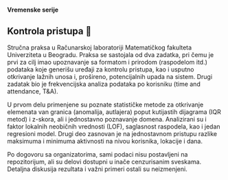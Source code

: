 #### Vremenske serije

## Kontrola pristupa :card_index:
Stručna praksa u Računarskoj laboratoriji Matematičkog fakulteta Univerziteta u Beogradu. Praksa se sastojala od dva zadatka, pri čemu je prvi za cilj imao upoznavanje sa formatom i prirodom (raspodelom itd.) podataka koje generišu uređaji za kontrolu pristupa, kao i usputno otkrivanje lažnih unosa i, prošireno, potencijalnih upada na sistem. Drugi zadatak bio je frekvencijska analiza podataka po korisniku (time and attendance, T&A).

U prvom delu primenjene su poznate statističke metode za otkrivanje elemenata van granica (anomalija, autlajera) poput kutijastih dijagrama (IQR metod) i z-skora, ali i jednostavno poznavanje domena. Analizirani su i faktor lokalnih neobičnih vrednosti (LOF), saglasnost raspodela, kao i jedan regresioni model. Drugi deo zasnovan je na jednostavnom pristupu razlike maksimuma i minimuma aktivnosti na nivou korisnika, lokacije i dana.

Po dogovoru sa organizatorima, sami podaci nisu postavljeni na repozitorijum, ali su delovi dostupni u inače cenzurisanim sveskama. Detaljna diskusija rezultata i važni primeri ostali su neizmenjeni.
